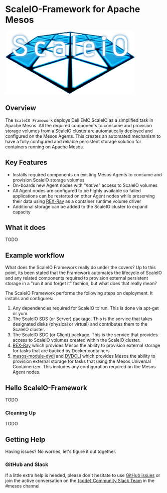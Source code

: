 # ScaleIO-Framework for Apache Mesos

![ScaleIO-Framework](images/logo.png)

## Overview
The `ScaleIO Framework` deploys Dell EMC ScaleIO as a simplified task in Apache Mesos. All the required components to consume and provision storage volumes from a ScaleIO cluster are automatically deployed and configured on the Mesos Agents. This creates an automated mechanism to have a fully configured and reliable persistent storage solution for containers running on Apache Mesos.

## Key Features
- Installs required components on existing Mesos Agents to consume and provision ScaleIO storage volumes
- On-boards new Agent nodes with *"native"* access to ScaleIO volumes
- All Agent nodes are configured to be highly available so failed applications can be restarted on other Agent nodes while preserving their data using [REX-Ray](https://github.com/emccode/rexray) as a container runtime volume driver
- Additional storage can be added to the ScaleIO cluster to expand capacity

## What it does

TODO

## Example workflow

What does the ScaleIO Framework really do under the covers? Up to this point, its been stated that the Framework automates the lifecycle of ScaleIO and any related components required to provision external persistent storage in a "run it and forget it" fashion, but what does that really mean?

The ScaleIO Framework performs the following steps on deployment. It installs and configures:

1. Any dependencies required for ScaleIO to run. This is done via apt-get or yum.
2. The ScaleIO SDS (or Server) package. This is the service that takes designated disks (physical or virtual) and contributes them to the ScaleIO cluster.
3. The ScaleIO SDC (or Client) package. This is the service that provides access to ScaleIO volumes created within the ScaleIO cluster.
4. [REX-Ray](https://github.com/codedellemc/rexray) which provides Mesos the ability to provision external storage for tasks that are backed by Docker containers.
5. [mesos-module-dvdi](https://github.com/emccode/mesos-module-dvdi) and [DVDCLI](https://github.com/emccode/dvdcli) which provides Mesos the ability to provision external storage for tasks that using the Mesos Universal Containerizer. This includes any configuration required on the Mesos Agent nodes.

## Hello ScaleIO-Framework
TODO

### Cleaning Up
TODO

## Getting Help
Having issues? No worries, let's figure it out together.

### GitHub and Slack
If a little extra help is needed, please don't hesitate to use
[GitHub issues](https://github.com/codedellemc/scaleio-framework/issues) or join the active
conversation on the
[{code} Community Slack Team](http://community.codedellemc.com/) in
the #mesos channel
